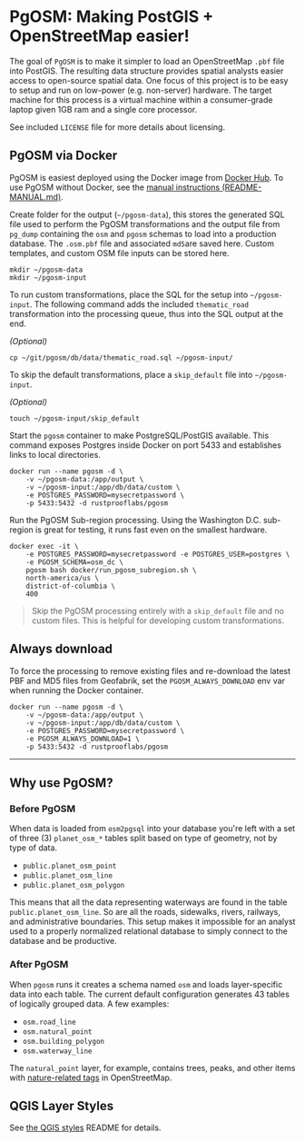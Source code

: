# PgOSM:  Making PostGIS + OpenStreetMap easier!

The goal of `PgOSM` is to make it simpler to load an OpenStreetMap `.pbf` file into PostGIS. The resulting data structure provides spatial analysts easier access to open-source spatial data.  One focus of this project is to be easy to setup and run on low-power (e.g. non-server) hardware.  The target machine for this process is a virtual machine within a consumer-grade laptop given 1GB ram and a single core processor.

See included `LICENSE` file for more details about licensing.



## PgOSM via Docker


PgOSM is easiest deployed using the Docker image from [Docker Hub](https://hub.docker.com/r/rustprooflabs/pgosm). To use PgOSM without Docker, see the [manual instructions (README-MANUAL.md)](README-MANUAL.md).


Create folder for the output (``~/pgosm-data``),
this stores the generated SQL file used to perform the PgOSM transformations and the
output file from ``pg_dump`` containing the ``osm`` and ``pgosm`` schemas to load into a production database.
The ``.osm.pbf`` file and associated ``md5``are saved here.  Custom templates, and custom OSM file inputs can be stored here.


```
mkdir ~/pgosm-data
mkdir ~/pgosm-input
```

To run custom transformations, place the SQL for the 
setup into `~/pgosm-input`. The following command adds the included `thematic_road` 
transformation into the processing queue, thus into the 
SQL output at the end.

*(Optional)*

```
cp ~/git/pgosm/db/data/thematic_road.sql ~/pgosm-input/
```

To skip the default transformations, place a `skip_default` file into `~/pgosm-input`.

*(Optional)*

```
touch ~/pgosm-input/skip_default
```

Start the `pgosm` container to make PostgreSQL/PostGIS available.  This command exposes Postgres inside Docker on port 5433 and establishes links to local directories.

```
docker run --name pgosm -d \
    -v ~/pgosm-data:/app/output \
    -v ~/pgosm-input:/app/db/data/custom \
    -e POSTGRES_PASSWORD=mysecretpassword \
    -p 5433:5432 -d rustprooflabs/pgosm
```


Run the PgOSM Sub-region processing.  Using the Washington D.C. sub-region is great
for testing, it runs fast even on the smallest hardware.

```
docker exec -it \
    -e POSTGRES_PASSWORD=mysecretpassword -e POSTGRES_USER=postgres \
    -e PGOSM_SCHEMA=osm_dc \
    pgosm bash docker/run_pgosm_subregion.sh \
    north-america/us \
    district-of-columbia \
    400
```

> Skip the PgOSM processing entirely with a `skip_default` file and no custom files.  This is helpful for developing custom transformations.

## Always download

To force the processing to remove existing files and re-download the latest PBF and MD5 files from Geofabrik, set the `PGOSM_ALWAYS_DOWNLOAD` env var when running the Docker
container.

```
docker run --name pgosm -d \
    -v ~/pgosm-data:/app/output \
    -v ~/pgosm-input:/app/db/data/custom \
    -e POSTGRES_PASSWORD=mysecretpassword \
    -e PGOSM_ALWAYS_DOWNLOAD=1 \
    -p 5433:5432 -d rustprooflabs/pgosm
```

----

## Why use PgOSM?

### Before PgOSM

When data is loaded from `osm2pgsql` into your database you're left with a set of three (3) `planet_osm_*` tables split based on type of geometry, not by type of data.

* `public.planet_osm_point`
* `public.planet_osm_line`
* `public.planet_osm_polygon`

This means that all the data representing waterways are found in the table `public.planet_osm_line`.  So are all the roads, sidewalks, rivers, railways, and administrative boundaries. This setup makes it impossible for an analyst used to a properly normalized relational database to simply connect to the database and be productive.

### After PgOSM

When `pgosm` runs it creates a schema named `osm` and loads layer-specific data into each table.  The current default configuration generates 43 tables of logically grouped data.  A few examples:

* `osm.road_line`
* `osm.natural_point`
* `osm.building_polygon`
* `osm.waterway_line`

The `natural_point` layer, for example, contains trees, peaks, and other items with [nature-related tags](https://wiki.openstreetmap.org/wiki/Key:natural) in OpenStreetMap.


## QGIS Layer Styles

See [the QGIS styles](./db/style/README.md) README for details.


